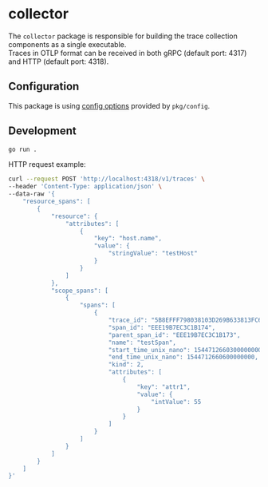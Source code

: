 # collector

The `collector` package is responsible for building the trace collection components as a single executable.\
Traces in OTLP format can be received in both gRPC (default port: 4317) and HTTP (default port: 4318).

## Configuration

This package is using [config options](../../pkg/config/README.md) provided by `pkg/config`.

## Development

```sh
go run .
```

HTTP request example:

```sh
curl --request POST 'http://localhost:4318/v1/traces' \
--header 'Content-Type: application/json' \
--data-raw '{
    "resource_spans": [
        {
            "resource": {
                "attributes": [
                    {
                        "key": "host.name",
                        "value": {
                            "stringValue": "testHost"
                        }
                    }
                ]
            },
            "scope_spans": [
                {
                    "spans": [
                        {
                            "trace_id": "5B8EFFF798038103D269B633813FC60C",
                            "span_id": "EEE19B7EC3C1B174",
                            "parent_span_id": "EEE19B7EC3C1B173",
                            "name": "testSpan",
                            "start_time_unix_nano": 1544712660300000000,
                            "end_time_unix_nano": 1544712660600000000,
                            "kind": 2,
                            "attributes": [
                                {
                                    "key": "attr1",
                                    "value": {
                                        "intValue": 55
                                    }
                                }
                            ]
                        }
                    ]
                }
            ]
        }
    ]
}'
```
